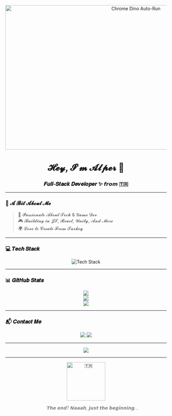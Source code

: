 <p align="center">
  <img src="https://storage.googleapis.com/gweb-uniblog-publish-prod/original_images/Dino_non-birthday_version.gif" width="800" height="450" alt="Chrome Dino Auto-Run" />
</p>

<h1 align="center">𝓗𝓮𝔂, 𝓘'𝓶 𝓐𝓵𝓹𝓮𝓻 🖤</h1>
<h3 align="center">𝑭𝒖𝒍𝒍‑𝑺𝒕𝒂𝒄𝒌 𝑫𝒆𝒗𝒆𝒍𝒐𝒑𝒆𝒓 ✨ 𝙛𝙧𝙤𝙢 🇹🇷</h3>

---

### 🧠 𝓐 𝓑𝓲𝓽 𝓐𝓫𝓸𝓾𝓽 𝓜𝓮

> 🚀 𝓟𝓪𝓼𝓼𝓲𝓸𝓷𝓪𝓽𝓮 𝓐𝓫𝓸𝓾𝓽 𝓣𝓮𝓬𝓱 & 𝓖𝓪𝓶𝓮 𝓓𝓮𝓿  
> 🎮 𝓑𝓾𝓲𝓵𝓭𝓲𝓷𝓰 𝓲𝓷 𝓙𝓢, 𝓡𝓮𝓪𝓬𝓽, 𝓤𝓷𝓲𝓽𝔂, 𝓐𝓷𝓭 𝓜𝓸𝓻𝓮  
> 🌍 𝓛𝓸𝓿𝓮 𝓽𝓸 𝓒𝓻𝓮𝓪𝓽𝓮 𝓕𝓻𝓸𝓶 𝓣𝓾𝓻𝓴𝓮𝔂

---

### 💻 𝑻𝒆𝒄𝒉 𝑺𝒕𝒂𝒄𝒌

<p align="center">
  <img src="https://skillicons.dev/icons?i=js,html,css,react,nodejs,python,unity,firebase,github,figma&perline=6" alt="Tech Stack" />
</p>

---

### 📊 𝑮𝒊𝒕𝑯𝒖𝒃 𝑺𝒕𝒂𝒕𝒔

<p align="center">
  <img src="https://github-readme-stats.vercel.app/api?username=AlperT-Code&show_icons=true&theme=radical" />
  <br />
  <img src="https://github-readme-streak-stats.herokuapp.com?user=AlperT-Code&theme=radical&date_format=M%20j%5B%2C%20Y%5D" />
  <br />
  <img src="https://github-readme-stats.vercel.app/api/top-langs/?username=AlperT-Code&layout=compact&theme=radical" />
</p>

---

### 📬 𝑪𝒐𝒏𝒕𝒂𝒄𝒕 𝑴𝒆

<p align="center">
  <a href="mailto:alpertasdemir32@gmail.com"><img src="https://img.shields.io/badge/Email-D14836?style=for-the-badge&logo=gmail&logoColor=white" /></a>
  <a href="https://alpertasdemir.com"><img src="https://img.shields.io/badge/Website-000000?style=for-the-badge&logo=About.me&logoColor=white" /></a>
</p>

---

<p align="center">
  <img src="https://readme-typing-svg.herokuapp.com?font=Fira+Code&weight=500&pause=1000&center=true&vCenter=true&multiline=true&width=500&height=100&lines=𝙆𝙚𝙚𝙥+𝘾𝙧𝙚𝙖𝙩𝙞𝙣𝙜+𝘼𝙬𝙚𝙨𝙤𝙢𝙚+𝙏𝙝𝙞𝙣𝙜𝙨.;𝙎𝙚𝙚+𝙮𝙤𝙪+𝙞𝙣+𝙩𝙝𝙚+𝙨𝙤𝙪𝙧𝙘𝙚+𝙘𝙤𝙙𝙚+🌌" />
</p>

---

<p align="center">
  <img src="https://media.tenor.com/Ma5jxK9nXOUAAAAM/turkish-flag.gif" width="120" alt="🇹🇷" />
</p>

<p align="center" style="font-style: italic; color: gray;">
  ⠀⠀⠀⠀𝙏𝙝𝙚 𝙚𝙣𝙙? 𝙉𝙖𝙖𝙖𝙝, 𝙟𝙪𝙨𝙩 𝙩𝙝𝙚 𝙗𝙚𝙜𝙞𝙣𝙣𝙞𝙣𝙜...
</p>
